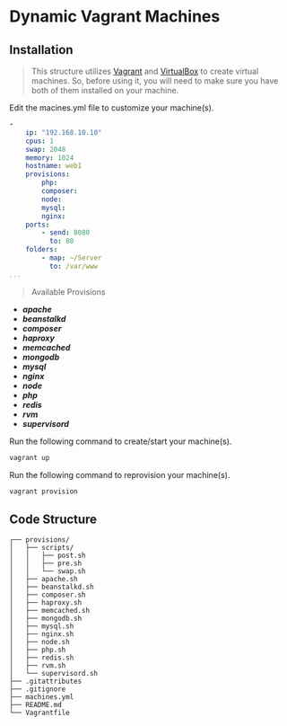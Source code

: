 # Dynamic Vagrant Machines

## Installation
> This structure utilizes [Vagrant](https://www.vagrantup.com/) and [VirtualBox](https://www.virtualbox.org/) to create virtual machines. So, before using it, you will need to make sure you have both of them installed on your machine.

Edit the macines.yml file to customize your machine(s).
```yml
-
    ip: "192.168.10.10"
    cpus: 1
    swap: 2048
    memory: 1024
    hostname: web1
    provisions:
        php:
        composer:
        node:
        mysql:
        nginx:
    ports:
        - send: 8080
          to: 80
    folders:
        - map: ~/Server
          to: /var/www
...
```

> Available Provisions
* **_apache_**
* **_beanstalkd_**
* **_composer_**
* **_haproxy_**
* **_memcached_**
* **_mongodb_**
* **_mysql_**
* **_nginx_**
* **_node_**
* **_php_**
* **_redis_**
* **_rvm_**
* **_supervisord_**

Run the following command to create/start your machine(s).
```bash
vagrant up
```

Run the following command to reprovision your machine(s).
```bash
vagrant provision
```

## Code Structure
    ┌── provisions/
    │   ├── scripts/
    │   │   ├── post.sh
    │   │   ├── pre.sh
    │   │   └── swap.sh
    │   ├── apache.sh
    │   ├── beanstalkd.sh
    │   ├── composer.sh
    │   ├── haproxy.sh
    │   ├── memcached.sh
    │   ├── mongodb.sh
    │   ├── mysql.sh
    │   ├── nginx.sh
    │   ├── node.sh
    │   ├── php.sh
    │   ├── redis.sh
    │   ├── rvm.sh
    │   └── supervisord.sh
    ├── .gitattributes
    ├── .gitignore
    ├── machines.yml
    ├── README.md
    └── Vagrantfile
